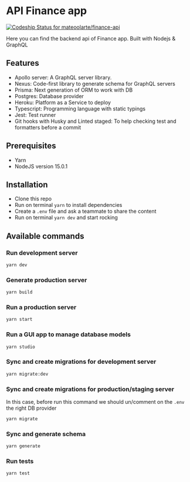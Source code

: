 # API Finance app

[![Codeship Status for mateoolarte/finance-api](https://app.codeship.com/projects/36a86f59-d2f7-4271-b018-5d581e8e01a6/status?branch=stg)](https://app.codeship.com/projects/424353)

Here you can find the backend api of Finance app. Built with Nodejs & GraphQL

## Features

- Apollo server: A GraphQL server library.
- Nexus: Code-first library to generate schema for GraphQL servers
- Prisma: Next generation of ORM to work with DB
- Postgres: Database provider
- Heroku: Platform as a Service to deploy
- Typescript: Programming language with static typings
- Jest: Test runner
- Git hooks with Husky and Linted staged: To help checking test and formatters before a commit

## Prerequisites

- Yarn
- NodeJS version 15.0.1

## Installation

- Clone this repo
- Run on terminal `yarn` to install dependencies
- Create a `.env` file and ask a teammate to share the content
- Run on terminal `yarn dev` and start rocking

## Available commands

### Run development server

```bash
yarn dev
```

### Generate production server

```bash
yarn build
```

### Run a production server

```bash
yarn start
```

### Run a GUI app to manage database models

```bash
yarn studio
```

### Sync and create migrations for development server

```bash
yarn migrate:dev
```

### Sync and create migrations for production/staging server

In this case, before run this command we should un/comment on the `.env` the right DB provider

```bash
yarn migrate
```

### Sync and generate schema

```bash
yarn generate
```

### Run tests

```bash
yarn test
```
